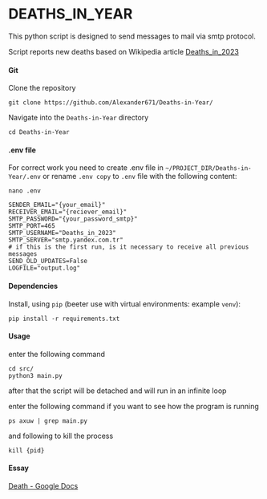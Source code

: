 # DEATHS_IN_YEAR
This python script is designed to send messages to mail via smtp protocol. <p>
Script reports new deaths based on Wikipedia article [Deaths_in_2023](https://en.wikipedia.org/wiki/Deaths_in_2023)
#### Git

Clone the repository
```
git clone https://github.com/Alexander671/Deaths-in-Year/
```

Navigate into the `Deaths-in-Year` directory
```
cd Deaths-in-Year
```

#### .env file

For correct work you need to create .env file in `~/PROJECT_DIR/Deaths-in-Year/.env` or rename `.env copy` to `.env` file
with the following content:

```
nano .env 
```

```
SENDER_EMAIL="{your_email}"
RECEIVER_EMAIL="{reciever_email}"
SMTP_PASSWORD="{your_password_smtp}"
SMTP_PORT=465
SMTP_USERNAME="Deaths_in_2023"
SMTP_SERVER="smtp.yandex.com.tr"
# if this is the first run, is it necessary to receive all previous messages
SEND_OLD_UPDATES=False
LOGFILE="output.log"
```

#### Dependencies

Install, using `pip` (beeter use with virtual environments: example `venv`):

```
pip install -r requirements.txt
```


#### Usage
enter the following command
```
cd src/
python3 main.py
```
after that the script will be detached and will run in an infinite loop <p>
enter the following command if you want to see how the program is running
```
ps axuw | grep main.py
```

and following to kill the process
```
kill {pid}
```

#### Essay
[Death - Google Docs](https://docs.google.com/document/d/1c2kwByoR2hJ1fbw9SPGEYEIcI7yQkQSdJGtWQgezokw/edit)
